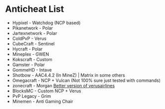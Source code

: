 # Anticheat List 
- Hypixel - Watchdog (NCP based)   
- Pikanetwork - Polar   
- Jartexnetwork - Polar   
- ColdPvP - Verus   
- CubeCraft - Sentinel   
- Hycraft - Polar   
- Mineplex - GWEN   
- Kokscraft - Custom   
- Gamster - Polar   
- GommeHD - Intave   
- Shotbow - AAC4.4.2 (In MineZ) | Matrix in some others   
- Omegacraft - NCP + Vulcan (Not 100% sure just tested with commands)    
- zonecraft - Morgan [Better version of verusairlines](https://www.reddit.com/r/minecraftclients/comments/xz19ck/what_anticheat_does_zonecraft_use/)    
- BlocksMC - Custom NCP + Verus
- PvP Legacy - Grim
- Minemen - Anti Gaming Chair

